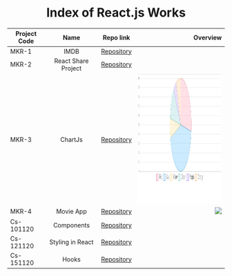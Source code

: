 <h1 align="center">Index of React.js Works</h1>  
  
  | Project Code | Name     | Repo link                                                      |           Overview                  |
  |--------------|:--------:|:--------------------------------------------------------------:|------------------------------------:|
  |MKR-1    |IMDB | [Repository](https://github.com/marntext/IMDB)| |
  |MKR-2    |React Share Project | [Repository](https://github.com/marntext/react-share)| |
  |MKR-3    |ChartJs| [Repository](https://github.com/marntext/chartjs)|<img src="img/chartjs.jpg" height="300" width="300">|
  |MKR-4    |Movie App| [Repository](https://github.com/marntext/Movi-App)|<img src="img/MovieApp.gif" height="300">|
  |Cs-101120|Components | [Repository](https://github.com/marntext/Components)| |
  |Cs-121120|Styling in React | [Repository](https://github.com/marntext/Styling-in-React)| |
  |Cs-151120|Hooks | [Repository](https://github.com/marntext/Hooks)| |
  
